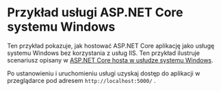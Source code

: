 # <a name="aspnet-core-windows-service-sample"></a>Przykład usługi ASP.NET Core systemu Windows

Ten przykład pokazuje, jak hostować ASP.NET Core aplikację jako usługę systemu Windows bez korzystania z usług IIS. Ten przykład ilustruje scenariusz opisany w [ASP.NET Core hosta w usłudze systemu Windows](https://docs.microsoft.com/aspnet/core/host-and-deploy/windows-service).

Po ustanowieniu i uruchomieniu usługi uzyskaj dostęp do aplikacji w przeglądarce pod adresem `http://localhost:5000/` .
